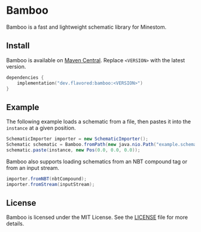# Bamboo
Bamboo is a fast and lightweight schematic library for Minestom.

## Install
Bamboo is available on [Maven Central](https://central.sonatype.com/artifact/dev.flavored/bamboo). Replace `<VERSION>` with the latest version.

```kts
dependencies {
    implementation("dev.flavored:bamboo:<VERSION>")
}
```

## Example
The following example loads a schematic from a file, then pastes it into the `instance` at a given position.
```java
SchematicImporter importer = new SchematicImporter();
Schematic schematic = Bamboo.fromPath(new java.nio.Path("example.schematic"));
schematic.paste(instance, new Pos(0.0, 0.0, 0.0));
```

Bamboo also supports loading schematics from an NBT compound tag or from an input stream.
```java
importer.fromNBT(nbtCompound);
importer.fromStream(inputStream);
```

## License
Bamboo is licensed under the MIT License. See the [LICENSE](LICENSE) file for more details.